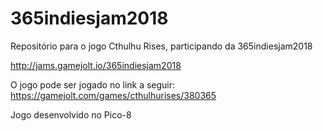 # 365indiesjam2018
Repositório para o jogo Cthulhu Rises, participando da 365indiesjam2018

http://jams.gamejolt.io/365indiesjam2018

O jogo pode ser jogado no link a seguir: https://gamejolt.com/games/cthulhurises/380365

Jogo desenvolvido no Pico-8
